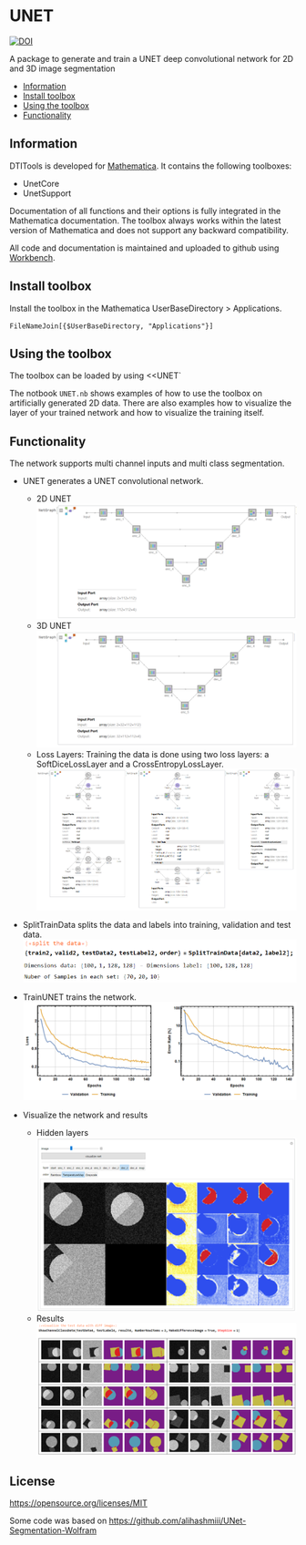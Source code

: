 # UNET
[![DOI](https://zenodo.org/badge/137186334.svg)](https://zenodo.org/badge/latestdoi/137186334)

A package to generate and train a UNET deep convolutional network for 2D and 3D image segmentation

* [Information](#information)
* [Install toolbox](#install-toolbox)
* [Using the toolbox](#using-the-toolbox)
* [Functionality](#functionality)

## Information

DTITools is developed for [Mathematica](https://www.wolfram.com/mathematica/).
It contains the following toolboxes:

- UnetCore
- UnetSupport

Documentation of all functions and their options is fully integrated in the Mathematica documentation.
The toolbox always works within the latest version of Mathematica and does not support any backward compatibility.

All code and documentation is maintained and uploaded to github using [Workbench](https://www.wolfram.com/workbench/).

## Install toolbox

Install the toolbox in the Mathematica UserBaseDirectory > Applications.

	FileNameJoin[{$UserBaseDirectory, "Applications"}]
  
## Using the toolbox

The toolbox can be loaded by using <<UNET`

The notbook ``UNET.nb`` shows examples of how to use the toolbox on artificially generated 2D data. 
There are also examples how to visualize the layer of your trained network and how to visualize the training itself. 

## Functionality

The network supports multi channel inputs and multi class segmentation.

* UNET generates a UNET convolutional network.
	* 2D UNET
![UNET 2D](https://github.com/mfroeling/UNET/blob/master/images/UNET2D.PNG)
	* 3D UNET
![UNET 3D](https://github.com/mfroeling/UNET/blob/master/images/UNET3D.PNG)
	* Loss Layers: Training the data is done using two loss layers: a SoftDiceLossLayer and a CrossEntropyLossLayer.
![SoftDiceLossLayer and a CrossEntropyLossLayer](https://github.com/mfroeling/UNET/blob/master/images/Loss.PNG)

* SplitTrainData splits the data and labels into training, validation and test data.
![split data](https://github.com/mfroeling/UNET/blob/master/images/Split.PNG)

* TrainUNET trains the network.
![Train Unet](https://github.com/mfroeling/UNET/blob/master/images/Train.PNG)

* Visualize the network and results
	* Hidden layers
![Visualize hidden layers](https://github.com/mfroeling/UNET/blob/master/images/Visualize1.PNG)
	* Results
![Visualize hidden layers](https://github.com/mfroeling/UNET/blob/master/images/Visualize2.PNG)

## License
https://opensource.org/licenses/MIT

Some code was based on https://github.com/alihashmiii/UNet-Segmentation-Wolfram
